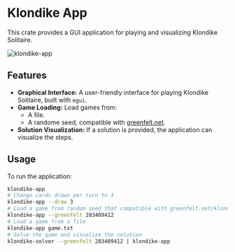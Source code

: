 # Klondike App

This crate provides a GUI application for playing and visualizing Klondike Solitaire.

![klondike-app](https://github.com/user-attachments/assets/b87e8374-bcdd-4a8b-985b-da421f4fa0db)

## Features

-   **Graphical Interface:** A user-friendly interface for playing Klondike Solitaire, built with `egui`.
-   **Game Loading:** Load games from:
    -   A file.
    -   A randome seed, compatible with [greenfelt.net](https://greenfelt.net/klondike).
-   **Solution Visualization:** If a solution is provided, the application can visualize the steps.

## Usage

To run the application:

```sh
klondike-app
# Change cards drawn per turn to 3
klondike-app --draw 3
# Load a game from random seed that compatible with greenfelt.net/klondike?game=283409412
klondike-app --greenfelt 283409412
# Load a game from a file
klondike-app game.txt
# Solve the game and visualize the solution
klondike-solver --greenfelt 283409412 | klondike-app
```
